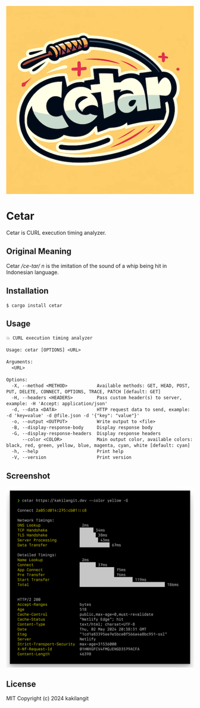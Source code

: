![Dall-E generated cetar image](https://raw.githubusercontent.com/kakilangit/cetar/main/static/cetar.png)

# Cetar

Cetar is CURL execution timing analyzer.

## Original Meaning

Cetar _/ce-tar/_ _n_ is the imitation of the sound of a whip being hit in Indonesian language.

## Installation

```shell
$ cargo install cetar
```

## Usage

```shell
💥 CURL execution timing analyzer

Usage: cetar [OPTIONS] <URL>

Arguments:
  <URL>

Options:
  -X, --method <METHOD>           Available methods: GET, HEAD, POST, PUT, DELETE, CONNECT, OPTIONS, TRACE, PATCH [default: GET]
  -H, --headers <HEADERS>         Pass custom header(s) to server, example: -H 'Accept: application/json'
  -d, --data <DATA>               HTTP request data to send, example: -d 'key=value' -d @file.json -d '{"key": "value"}'
  -o, --output <OUTPUT>           Write output to <file>
  -B, --display-response-body     Display response body
  -G, --display-response-headers  Display response headers
      --color <COLOR>             Main output color, available colors: black, red, green, yellow, blue, magenta, cyan, white [default: cyan]
  -h, --help                      Print help
  -V, --version                   Print version
```

## Screenshot

![Screenshot](https://raw.githubusercontent.com/kakilangit/cetar/main/static/cetar-screenshot.png)

## License

MIT
Copyright (c) 2024 kakilangit
